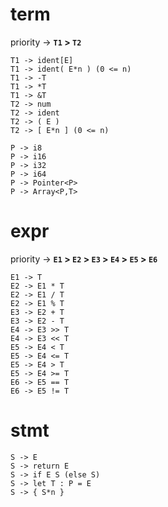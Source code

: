 # term

priority -> **`T1` > `T2`**

```
T1 -> ident[E]
T1 -> ident( E*n ) (0 <= n)
T1 -> -T
T1 -> *T
T1 -> &T
T2 -> num
T2 -> ident
T2 -> ( E )
T2 -> [ E*n ] (0 <= n)

P -> i8
P -> i16
P -> i32
P -> i64
P -> Pointer<P>
P -> Array<P,T>
```

# expr

priority -> **`E1` > `E2` > `E3` > `E4` > `E5` > `E6`**

```
E1 -> T
E2 -> E1 * T
E2 -> E1 / T
E2 -> E1 % T
E3 -> E2 + T
E3 -> E2 - T
E4 -> E3 >> T
E4 -> E3 << T
E5 -> E4 < T
E5 -> E4 <= T
E5 -> E4 > T
E5 -> E4 >= T
E6 -> E5 == T
E6 -> E5 != T
```

# stmt

```
S -> E
S -> return E
S -> if E S (else S)
S -> let T : P = E
S -> { S*n }
```
